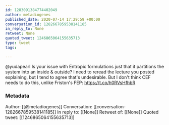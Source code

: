 ```yaml
---
id: 1283091384774402049
author: metadiogenes
published_date: 2020-07-14 17:29:59 +00:00
conversation_id: 1282667859538141185
in_reply_to: None
retweet: None
quoted_tweet: 1246865064155635713
type: tweet
tags:

---
```


@yudapearl Is your issue with Entropic formulations just that it partitions the system into an inside &amp; outside? I need to reread the lecture you posted explaining, but I tend to agree that's undesirable. But I don't think CEF needs to do this, unlike Friston's FEP: https://t.co/h0RVsHfhbR

### Metadata

Author: [[@metadiogenes]]
Conversation: [[conversation-1282667859538141185]]
In reply to: [[None]]
Retweet of: [[None]]
Quoted tweet: [[1246865064155635713]]
